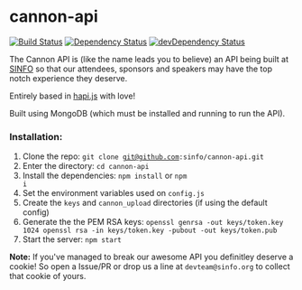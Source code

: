 cannon-api
===============
[![Build Status](https://travis-ci.org/sinfo/cannon-api.svg)](https://travis-ci.org/sinfo/cannon-api)
[![Dependency Status](https://david-dm.org/sinfo/cannon-api.svg?style=flat)](https://david-dm.org/sinfo/cannon-api)
[![devDependency Status](https://david-dm.org/sinfo/cannon-api/dev-status.svg?style=flat)](https://david-dm.org/sinfo/cannon-api#info=devDependencies)


The Cannon API is (like the name leads you to believe) an API being built at [SINFO](http://sinfo.org) so that our attendees, sponsors and speakers may have the top notch experience they deserve.

Entirely based in [hapi.js](http://hapijs.com) with love!

Built using MongoDB (which must be installed and running to run the API).

### Installation:
  1. Clone the repo: <code>git clone git@github.com:sinfo/cannon-api.git</code>
  2. Enter the directory: <code>cd cannon-api</code>
  3. Install the dependencies: <code>npm install</code> or <code>npm i</code>
  4. Set the environment variables used on <code>config.js</code>
  5. Create the <code>keys</code> and <code>cannon_upload</code> directories (if using the default config)
  6. Generate the the PEM RSA keys:
    ```
    openssl genrsa -out keys/token.key 1024
    openssl rsa -in keys/token.key -pubout -out keys/token.pub
    ```
  7. Start the server: <code>npm start</code>


**Note:** If you've managed to break our awesome API you definitley deserve a cookie! So open a Issue/PR or drop us a line at `devteam@sinfo.org` to collect that cookie of yours.
